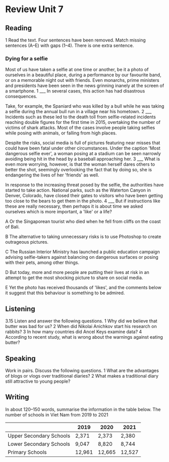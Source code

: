# Review Unit 7

## Reading

1 Read the text. Four sentences have been removed. Match missing sentences (A–E) with gaps (1–4). There is one extra sentence.

### Dying for a selfie

Most of us have taken a selfie at one time or another, be it a photo of ourselves in a beautiful place, during a performance by our favourite band, or on a memorable night out with friends. Even monarchs, prime ministers and presidents have been seen in the news grinning inanely at the screen of a smartphone. 1 ___ In several cases, this action has had disastrous consequences.

Take, for example, the Spaniard who was killed by a bull while he was taking a selfie during the annual bull run in a village near his hometown. 2 ___ Incidents such as these led to the death toll from selfie-related incidents reaching double figures for the first time in 2015, overtaking the number of victims of shark attacks. Most of the cases involve people taking selfies while posing with animals, or falling from high places.

Despite the risks, social media is full of pictures featuring near misses that could have been fatal under other circumstances. Under the caption 'Most dangerous selfie ever', a woman posing at a stadium can be seen narrowly avoiding being hit in the head by a baseball approaching her. 3 ___ What is even more worrying, however, is that the woman herself dares others to better the shot, seemingly overlooking the fact that by doing so, she is endangering the lives of her 'friends' as well.

In response to the increasing threat posed by the selfie, the authorities have started to take action. National parks, such as the Waterton Canyon in Denver, Colorado, have closed their gates to visitors who have been getting too close to the bears to get them in the photo. 4 ___ But if instructions like these are really necessary, then perhaps it is about time we asked ourselves which is more important, a 'like' or a life?

A Or the Singaporean tourist who died when he fell from cliffs on the coast of Bali.

B The alternative to taking unnecessary risks is to use Photoshop to create outrageous pictures.

C The Russian Interior Ministry has launched a public education campaign advising selfie-takers against balancing on dangerous surfaces or posing with their pets, among other things.

D But today, more and more people are putting their lives at risk in an attempt to get the most shocking picture to share on social media.

E Yet the photo has received thousands of 'likes', and the comments below it suggest that this behaviour is something to be admired.

## Listening

3.15 Listen and answer the following questions.
1 Why did we believe that butter was bad for us?
2 When did Nikolai Anichkov start his research on rabbits?
3 In how many countries did Ancel Keys examine data?
4 According to recent study, what is wrong about the warnings against eating butter?

## Speaking

Work in pairs. Discuss the following questions.
1 What are the advantages of blogs or vlogs over traditional diaries?
2 What makes a traditional diary still attractive to young people?

## Writing

In about 120–150 words, summarise the information in the table below.
The number of schools in Viet Nam from 2019 to 2021

| | 2019 | 2020 | 2021 |
|--------------------------|-------|-------|-------|
| Upper Secondary Schools | 2,371 | 2,373 | 2,380 |
| Lower Secondary Schools | 9,047 | 8,820 | 8,744 |
| Primary Schools | 12,961 | 12,665 | 12,527 |